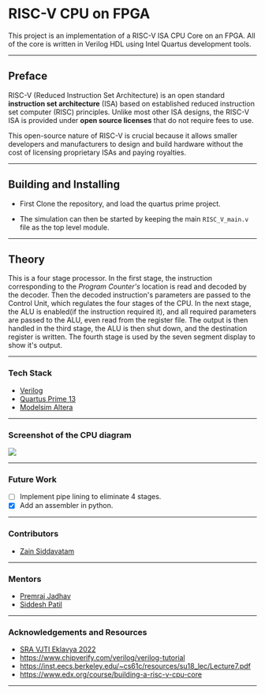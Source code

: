 # RISC-V CPU on FPGA

This project is an implementation of a RISC-V ISA CPU Core on an FPGA. All of the core is written in Verilog HDL using Intel Quartus development tools.

---

## Preface

RISC-V (Reduced Instruction Set Architecture) is an open standard **instruction set architecture** (ISA) based on established reduced instruction set computer (RISC) principles. Unlike most other ISA designs, the RISC-V ISA is provided under **open source licenses** that do not require fees to use.

This open-source nature of RISC-V is crucial because it allows smaller developers and manufacturers to design and build hardware without the cost of licensing proprietary ISAs and paying royalties.

---

## Building and Installing

- First Clone the repository,  and load the quartus prime project.

- The simulation can then be started by keeping the main `RISC_V_main.v` file as the top level module.

---

## Theory

This is a four stage processor. In the first stage, the instruction corresponding to the *Program Counter's* location is read and decoded by the decoder.  Then the decoded instruction's parameters are passed to the Control Unit, which regulates the four stages of the CPU. In the next stage, the ALU is enabled(if the instruction required it), and all required parameters are passed to the ALU, even read from the register file. The output is then handled in the third stage, the ALU is then shut down, and the destination register is written. The fourth stage is used by the seven segment display to show it's output.

---

### Tech Stack

- [Verilog](https://www.chipverify.com/verilog/verilog-tutorial)
- [Quartus Prime 13](https://www.intel.com/content/www/us/en/products/details/fpga/development-tools/quartus-prime.html)
- [Modelsim Altera](https://www.intel.in/content/www/in/en/software/programmable/quartus-prime/model-sim.html)

---
### Screenshot of the CPU diagram

![](https://i.imgur.com/qyLEtoN.png)

---

### Future Work

- [ ] Implement pipe lining to eliminate 4 stages.
- [x] Add an assembler in python.
---

### Contributors

- [Zain Siddavatam](https://github.com/SuperChamp234/)
---

### Mentors
- [Premraj Jadhav](https://github.com/Premraj02)
- [Siddesh Patil](https://github.com/Sidshx)

---

### Acknowledgements and Resources

- [SRA VJTI Eklavya 2022](https://sravjti.in/)
- https://www.chipverify.com/verilog/verilog-tutorial
- https://inst.eecs.berkeley.edu/~cs61c/resources/su18_lec/Lecture7.pdf
- https://www.edx.org/course/building-a-risc-v-cpu-core
---

